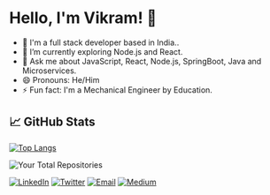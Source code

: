 # Hello, I'm Vikram! 👋

- 🔭 I'm a full stack developer based in India..
- 🌱 I’m currently exploring Node.js and React.
- 💬 Ask me about JavaScript, React, Node.js, SpringBoot, Java and Microservices.
- 😄 Pronouns: He/Him
- ⚡ Fun fact: I'm a Mechanical Engineer by Education.


## 📈 GitHub Stats


[![Top Langs](https://github-readme-stats.vercel.app/api/top-langs/?username=bcalm&layout=compact&theme=radical&langs_count=10)](https://github.com/bcalm)


![Your Total Repositories](https://img.shields.io/badge/Total%20Repositories-%E2%9C%A8%2041%20%E2%9C%A8-brightgreen)

[![LinkedIn](https://img.shields.io/badge/LinkedIn-Connect-blue?logo=linkedin&style=for-the-badge)](https://www.linkedin.com/in/bcalm/) [![Twitter](https://img.shields.io/badge/Twitter-Follow-blue?logo=twitter&style=for-the-badge)](https://twitter.com/bcalm) [![Email](https://img.shields.io/badge/Email-Contact-%23D14836?logo=gmail&style=for-the-badge)](mailto:vikramsingh001200@gmail.com) [![Medium](https://img.shields.io/badge/Medium-Follow-%2312100E?logo=medium&style=for-the-badge)](https://medium.com/@bcalm)
